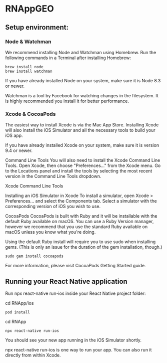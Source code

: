 # RNAppGEO

## Setup environment:
### Node & Watchman
We recommend installing Node and Watchman using Homebrew. Run the following commands in a Terminal after installing Homebrew:

    brew install node
    brew install watchman

If you have already installed Node on your system, make sure it is Node 8.3 or newer.

Watchman is a tool by Facebook for watching changes in the filesystem. It is highly recommended you install it for better performance.

### Xcode & CocoaPods
The easiest way to install Xcode is via the Mac App Store. Installing Xcode will also install the iOS Simulator and all the necessary tools to build your iOS app.

If you have already installed Xcode on your system, make sure it is version 9.4 or newer.

Command Line Tools
You will also need to install the Xcode Command Line Tools. Open Xcode, then choose "Preferences..." from the Xcode menu. Go to the Locations panel and install the tools by selecting the most recent version in the Command Line Tools dropdown.

Xcode Command Line Tools

Installing an iOS Simulator in Xcode
To install a simulator, open Xcode > Preferences... and select the Components tab. Select a simulator with the corresponding version of iOS you wish to use.

CocoaPods
CocoaPods is built with Ruby and it will be installable with the default Ruby available on macOS. You can use a Ruby Version manager, however we recommend that you use the standard Ruby available on macOS unless you know what you're doing.

Using the default Ruby install will require you to use sudo when installing gems. (This is only an issue for the duration of the gem installation, though.)

    sudo gem install cocoapods

For more information, please visit CocoaPods Getting Started guide.


## Running your React Native application
Run npx react-native run-ios inside your React Native project folder:

cd RNApp/ios
    
    pod install
    
cd RNApp
    
    npx react-native run-ios

You should see your new app running in the iOS Simulator shortly.

npx react-native run-ios is one way to run your app. You can also run it directly from within Xcode.
